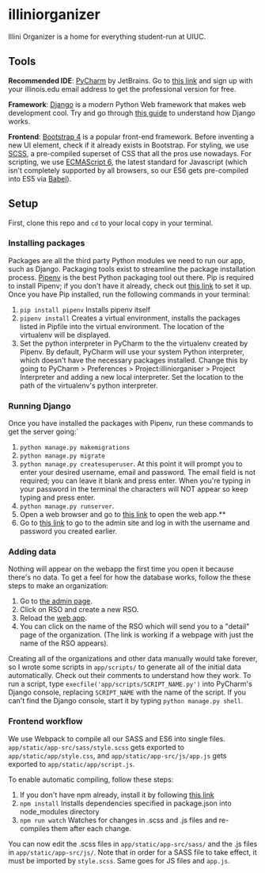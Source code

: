 # illiniorganizer

Illini Organizer is a home for everything student-run at UIUC.

## Tools

**Recommended IDE**: [PyCharm](https://www.jetbrains.com/pycharm/) by JetBrains.
Go to [this link](https://www.jetbrains.com/student/) and sign up with your illinois.edu email address to get the professional version for free.

**Framework**: [Django](https://www.djangoproject.com) is a modern Python Web framework that makes web development cool.
Try and go through [this guide](https://docs.djangoproject.com/en/1.11/intro/tutorial01/) to understand how Django works.

**Frontend**: [Bootstrap 4](https://getbootstrap.com/docs/3.3/components/) is a popular front-end framework. Before inventing a new UI element, check if it already exists in Bootstrap. For styling, we use [SCSS](http://sass-lang.com/guide), a pre-compiled superset of CSS that all the pros use nowadays. For scripting, we use [ECMAScript 6](http://es6-features.org), the latest standard for Javascript (which isn't completely supported by all browsers, so our ES6 gets pre-compiled into ES5 via [Babel](https://babeljs.io)).

## Setup

First, clone this repo and `cd` to your local copy in your terminal.

### Installing packages

Packages are all the third party Python modules we need to run our app, such as Django. Packaging tools exist to streamline the package installation process. [Pipenv](https://docs.pipenv.org) is the best Python packaging tool out there. Pip is required to install Pipenv; if you don't have it already, check out [this link](https://pip.pypa.io/en/stable/installing/) to set it up. Once you have Pip installed, run the following commands in your terminal:

1. `pip install pipenv` Installs pipenv itself
2. `pipenv install` Creates a virtual environment, installs the packages listed in Pipfile into the virtual environment. The location of the virtualenv will be displayed.
3. Set the python interpreter in PyCharm to the the virtualenv created by Pipenv. By default, PyCharm will use your system Python interpreter, which doesn't have the necessary packages installed. Change this by going to PyCharm > Preferences > Project:illiniorganiser > Project Interpreter and adding a new local interpreter. Set the location to the path of the virtualenv's python interpreter.

### Running Django

Once you have installed the packages with Pipenv, run these commands to get the server going:`

1. `python manage.py makemigrations`
2. `python manage.py migrate`
3. `python manage.py createsuperuser`. At this point it will prompt you to enter your desired username, email and password. The email field is not required; you can leave it blank and press enter. When you're typing in your password in the terminal the characters will NOT appear so keep typing and press enter. 
4. `python manage.py runserver`. 
5. Open a web browser and go to [this link](http://127.0.0.1:8000/app/#) to open the web app.** 
6. Go to [this link](http://127.0.0.1:8000/admin/) to go to the admin site and log in with the username and password you created earlier.

### Adding data

Nothing will appear on the webapp the first time you open it because there's no data. To get a feel for how the database works, follow the these steps to make an organization:

1. Go to [the admin page](http://127.0.0.1:8000/admin/). 
2. Click on RSO and create a new RSO. 
3. Reload the [web app](http://127.0.0.1:8000/).
4. You can click on the name of the RSO which will send you to a "detail" page of the organization. (The link is working if a webpage with just the name of the RSO appears).

Creating all of the organizations and other data manually would take forever, so I wrote some scripts in `app/scripts/` to generate all of the initial data automatically. Check out their comments to understand how they work. To run a script, type `execfile('app/scripts/SCRIPT_NAME.py')` into PyCharm's Django console, replacing `SCRIPT_NAME` with the name of the script. If you can't find the Django console, start it by typing `python manage.py shell`.

### Frontend workflow

We use Webpack to compile all our SASS and ES6 into single files. `app/static/app-src/sass/style.scss` gets exported to `app/static/app/style.css`, and `app/static/app-src/js/app.js` gets exported to `app/static/app/script.js`.

To enable automatic compiling, follow these steps:

1. If you don't have npm already, install it by following [this link](http://blog.npmjs.org/post/85484771375/how-to-install-npm)
2. `npm install` Installs dependencies specified in package.json into node_modules directory
3. `npm run watch` Watches for changes in .scss and .js files and re-compiles them after each change.

You can now edit the .scss files in `app/static/app-src/sass/` and the .js files in `app/static/app-src/js/`. Note that in order for a SASS file to take effect, it must be imported by `style.scss`. Same goes for JS files and `app.js`.